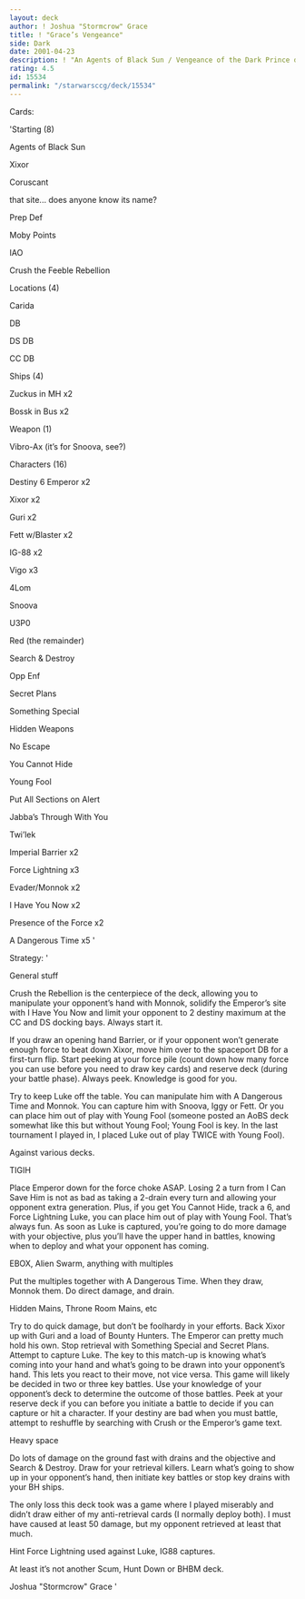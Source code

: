 ```yaml
---
layout: deck
author: ! Joshua "Stormcrow" Grace
title: ! "Grace’s Vengeance"
side: Dark
date: 2001-04-23
description: ! "An Agents of Black Sun / Vengeance of the Dark Prince deck that lets you have lots of fun with pasty-face."
rating: 4.5
id: 15534
permalink: "/starwarsccg/deck/15534"
---
```

Cards: 

'Starting (8)

Agents of Black Sun

Xixor

Coruscant

that site... does anyone know its name?

Prep Def

Moby Points

IAO

Crush the Feeble Rebellion


Locations (4)

Carida

 DB

DS  DB

CC  DB


Ships (4)

Zuckus in MH x2

Bossk in Bus x2


Weapon (1)

Vibro-Ax (it’s for Snoova, see?)


Characters (16)

Destiny 6 Emperor x2

Xixor x2

Guri x2

Fett w/Blaster x2

IG-88 x2

Vigo x3

4Lom

Snoova

U3P0


Red (the remainder)

Search & Destroy

Opp Enf

Secret Plans

Something Special

Hidden Weapons

No Escape

You Cannot Hide

Young Fool

Put All Sections on Alert

Jabba’s Through With You

Twi’lek

Imperial Barrier x2

Force Lightning x3

Evader/Monnok x2

I Have You Now x2

Presence of the Force x2

A Dangerous Time x5 '

Strategy: '

General stuff


Crush the Rebellion is the centerpiece of the deck, allowing you to manipulate your opponent’s hand with Monnok, solidify the Emperor’s site with I Have You Now and limit your opponent to 2 destiny maximum at the CC and DS docking bays. Always start it.


If you draw an opening hand Barrier, or if your opponent won’t generate enough force to beat down Xixor, move him over to the spaceport DB for a first-turn flip. Start peeking at your force pile (count down how many force you can use before you need to draw key cards) and reserve deck (during your battle phase). Always peek. Knowledge is good for you.


Try to keep Luke off the table. You can manipulate him with A Dangerous Time and Monnok. You can capture him with Snoova, Iggy or Fett. Or you can place him out of play with Young Fool (someone posted an AoBS deck somewhat like this but without Young Fool; Young Fool is key. In the last tournament I played in, I placed Luke out of play TWICE with Young Fool).


Against various decks.


TIGIH

Place Emperor down for the force choke ASAP. Losing 2 a turn from I Can Save Him is not as bad as taking a 2-drain every turn and allowing your opponent extra generation. Plus, if you get You Cannot Hide, track a 6, and Force Lightning Luke, you can place him out of play with Young Fool. That’s always fun. As soon as Luke is captured, you’re going to do more damage with your objective, plus you’ll have the upper hand in battles, knowing when to deploy and what your opponent has coming.


EBOX, Alien Swarm, anything with multiples

Put the multiples together with A Dangerous Time. When they draw, Monnok them. Do direct damage, and drain.


Hidden Mains, Throne Room Mains, etc

Try to do quick damage, but don’t be foolhardy in your efforts. Back Xixor up with Guri and a load of Bounty Hunters. The Emperor can pretty much hold his own. Stop retrieval with Something Special and Secret Plans. Attempt to capture Luke. The key to this match-up is knowing what’s coming into your hand and what’s going to be drawn into your opponent’s hand. This lets you react to their move, not vice versa. This game will likely be decided in two or three key battles. Use your knowledge of your opponent’s deck to determine the outcome of those battles. Peek at your reserve deck if you can before you initiate a battle to decide if you can capture or hit a character. If your destiny are bad when you must battle, attempt to reshuffle by searching with Crush or the Emperor’s game text.


Heavy space

Do lots of damage on the ground fast with drains and the objective and Search & Destroy. Draw for your retrieval killers. Learn what’s going to show up in your opponent’s hand, then initiate key battles or stop key drains with your BH ships.


The only loss this deck took was a game where I played miserably and didn’t draw either of my anti-retrieval cards (I normally deploy both). I must have caused at least 50 damage, but my opponent retrieved at least that much.


Hint Force Lightning used against Luke, IG88 captures.


At least it’s not another Scum, Hunt Down or BHBM deck.


Joshua "Stormcrow" Grace '
